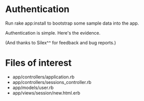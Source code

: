 # Authentication

Run rake app:install to bootstrap some sample data into the app.

Authentication is simple. Here's the evidence.

(And thanks to Silex^^ for feedback and bug reports.)

# Files of interest

* app/controllers/application.rb
* app/controllers/sessions_controller.rb
* app/models/user.rb
* app/views/session/new.html.erb